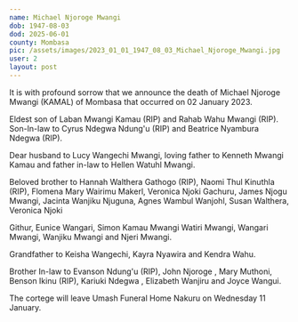 ```yaml
---
name: Michael Njoroge Mwangi
dob: 1947-08-03
dod: 2025-06-01
county: Mombasa
pic: /assets/images/2023_01_01_1947_08_03_Michael_Njoroge_Mwangi.jpg
user: 2
layout: post
---
```

<p class='py-2'>It is with profound sorrow that we announce the death of Michael Njoroge Mwangi (KAMAL) of Mombasa that occurred on 02 January 2023.</p><p class='py-2'></p><p class='py-2'>Eldest son of Laban Mwangi Kamau (RIP) and Rahab Wahu Mwangi (RIP). Son-In-law to Cyrus Ndegwa Ndung'u (RIP) and Beatrice Nyambura Ndegwa (RIP).</p><p class='py-2'></p><p class='py-2'>Dear husband to Lucy Wangechi Mwangi, loving father to Kenneth Mwangi Kamau and father in-law to Hellen Watuhl Mwangi.</p><p class='py-2'></p><p class='py-2'>Beloved brother to Hannah Walthera Gathogo (RIP), Naomi Thul Kinuthla (RIP), Flomena Mary Wairimu Makerl, Veronica Njoki Gachuru, James Njogu Mwangi, Jacinta Wanjiku Njuguna, Agnes Wambul Wanjohl, Susan Walthera, Veronica Njoki</p><p class='py-2'>Githur, Eunice Wangari, Simon Kamau Mwangi Watiri Mwangi, Wangari Mwangi, Wanjiku Mwangi and Njeri Mwangi.</p><p class='py-2'></p><p class='py-2'>Grandfather to Keisha Wangechi, Kayra Nyawira and Kendra Wahu.</p><p class='py-2'></p><p class='py-2'>Brother In-law to Evanson Ndung'u (RIP), John Njoroge , Mary Muthoni, Benson Ikinu (RIP), Kariuki Ndegwa , Elizabeth Wanjiru and Joyce Wangui.</p><p class='py-2'></p><p class='py-2'>The cortege will leave Umash Funeral Home Nakuru on Wednesday 11 January.</p><p class='py-2'></p>
